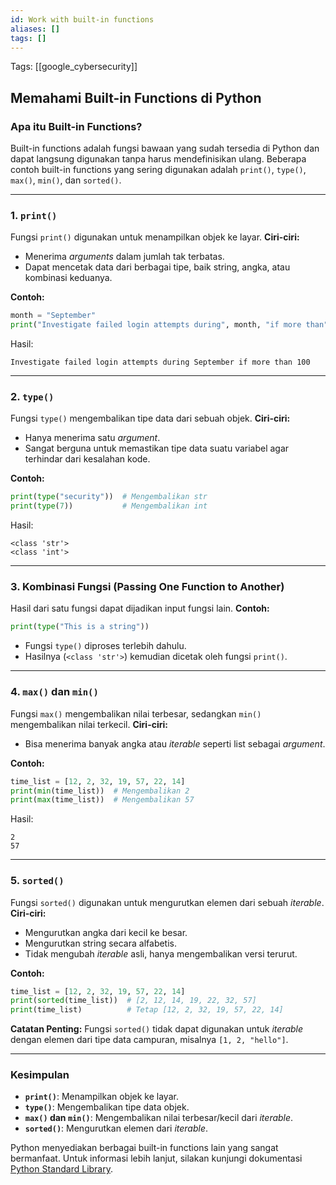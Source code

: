 ```yaml
---
id: Work with built-in functions
aliases: []
tags: []
---
```


Tags: [[google_cybersecurity]]

## Memahami Built-in Functions di Python

### Apa itu Built-in Functions?

Built-in functions adalah fungsi bawaan yang sudah tersedia di Python dan dapat langsung digunakan tanpa harus mendefinisikan ulang. Beberapa contoh built-in functions yang sering digunakan adalah `print()`, `type()`, `max()`, `min()`, dan `sorted()`.

---

### 1. `print()`

Fungsi `print()` digunakan untuk menampilkan objek ke layar.
**Ciri-ciri:**

- Menerima _arguments_ dalam jumlah tak terbatas.
- Dapat mencetak data dari berbagai tipe, baik string, angka, atau kombinasi keduanya.

**Contoh:**

```python
month = "September"
print("Investigate failed login attempts during", month, "if more than", 100)
```

Hasil:

```
Investigate failed login attempts during September if more than 100
```

---

### 2. `type()`

Fungsi `type()` mengembalikan tipe data dari sebuah objek.
**Ciri-ciri:**

- Hanya menerima satu _argument_.
- Sangat berguna untuk memastikan tipe data suatu variabel agar terhindar dari kesalahan kode.

**Contoh:**

```python
print(type("security"))  # Mengembalikan str
print(type(7))           # Mengembalikan int
```

Hasil:

```
<class 'str'>
<class 'int'>
```

---

### 3. Kombinasi Fungsi (Passing One Function to Another)

Hasil dari satu fungsi dapat dijadikan input fungsi lain.
**Contoh:**

```python
print(type("This is a string"))
```

- Fungsi `type()` diproses terlebih dahulu.
- Hasilnya (`<class 'str'>`) kemudian dicetak oleh fungsi `print()`.

---

### 4. `max()` dan `min()`

Fungsi `max()` mengembalikan nilai terbesar, sedangkan `min()` mengembalikan nilai terkecil.
**Ciri-ciri:**

- Bisa menerima banyak angka atau _iterable_ seperti list sebagai _argument_.

**Contoh:**

```python
time_list = [12, 2, 32, 19, 57, 22, 14]
print(min(time_list))  # Mengembalikan 2
print(max(time_list))  # Mengembalikan 57
```

Hasil:

```
2
57
```

---

### 5. `sorted()`

Fungsi `sorted()` digunakan untuk mengurutkan elemen dari sebuah _iterable_.
**Ciri-ciri:**

- Mengurutkan angka dari kecil ke besar.
- Mengurutkan string secara alfabetis.
- Tidak mengubah _iterable_ asli, hanya mengembalikan versi terurut.

**Contoh:**

```python
time_list = [12, 2, 32, 19, 57, 22, 14]
print(sorted(time_list))  # [2, 12, 14, 19, 22, 32, 57]
print(time_list)          # Tetap [12, 2, 32, 19, 57, 22, 14]
```

**Catatan Penting:**
Fungsi `sorted()` tidak dapat digunakan untuk _iterable_ dengan elemen dari tipe data campuran, misalnya `[1, 2, "hello"]`.

---

### **Kesimpulan**

- **`print()`**: Menampilkan objek ke layar.
- **`type()`**: Mengembalikan tipe data objek.
- **`max()` dan `min()`**: Mengembalikan nilai terbesar/kecil dari _iterable_.
- **`sorted()`**: Mengurutkan elemen dari _iterable_.

Python menyediakan berbagai built-in functions lain yang sangat bermanfaat. Untuk informasi lebih lanjut, silakan kunjungi dokumentasi [Python Standard Library](https://docs.python.org/3/library/functions.html).
